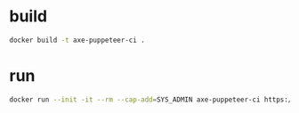 # build
```bash
docker build -t axe-puppeteer-ci .
```

# run
```bash
docker run --init -it --rm --cap-add=SYS_ADMIN axe-puppeteer-ci https://www.google.com
```
